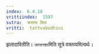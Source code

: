 ```yaml
---
index:  6.4.18
vrittiindex:  1597
sutra:  क्रमश्च क्त्वि
vritti:  tattvabodhini 
---
```


झलादावितीति। `जान्तनशा`मिति सूत्रे वक्तव्यमित्यर्थः। 

